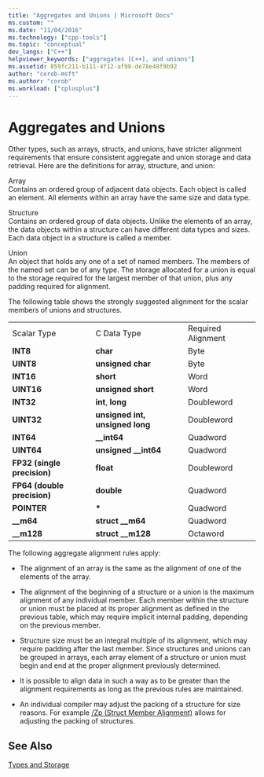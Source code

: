 ```yaml
---
title: "Aggregates and Unions | Microsoft Docs"
ms.custom: ""
ms.date: "11/04/2016"
ms.technology: ["cpp-tools"]
ms.topic: "conceptual"
dev_langs: ["C++"]
helpviewer_keywords: ["aggregates [C++], and unions"]
ms.assetid: 859fc211-b111-4f12-af98-de78e48f9b92
author: "corob-msft"
ms.author: "corob"
ms.workload: ["cplusplus"]
---
```

# Aggregates and Unions
Other types, such as arrays, structs, and unions, have stricter alignment requirements that ensure consistent aggregate and union storage and data retrieval. Here are the definitions for array, structure, and union:  
  
 Array  
 Contains an ordered group of adjacent data objects. Each object is called an element. All elements within an array have the same size and data type.  
  
 Structure  
 Contains an ordered group of data objects. Unlike the elements of an array, the data objects within a structure can have different data types and sizes. Each data object in a structure is called a member.  
  
 Union  
 An object that holds any one of a set of named members. The members of the named set can be of any type. The storage allocated for a union is equal to the storage required for the largest member of that union, plus any padding required for alignment.  
  
 The following table shows the strongly suggested alignment for the scalar members of unions and structures.  
  
||||  
|-|-|-|  
|Scalar Type|C Data Type|Required Alignment|  
|**INT8**|**char**|Byte|  
|**UINT8**|**unsigned char**|Byte|  
|**INT16**|**short**|Word|  
|**UINT16**|**unsigned short**|Word|  
|**INT32**|**int**, **long**|Doubleword|  
|**UINT32**|**unsigned int, unsigned long**|Doubleword|  
|**INT64**|**__int64**|Quadword|  
|**UINT64**|**unsigned __int64**|Quadword|  
|**FP32 (single precision)**|**float**|Doubleword|  
|**FP64 (double precision)**|**double**|Quadword|  
|**POINTER**|<strong>\*</strong>|Quadword|  
|**__m64**|**struct __m64**|Quadword|  
|**__m128**|**struct __m128**|Octaword|  
  
 The following aggregate alignment rules apply:  
  
-   The alignment of an array is the same as the alignment of one of the elements of the array.  
  
-   The alignment of the beginning of a structure or a union is the maximum alignment of any individual member. Each member within the structure or union must be placed at its proper alignment as defined in the previous table, which may require implicit internal padding, depending on the previous member.  
  
-   Structure size must be an integral multiple of its alignment, which may require padding after the last member. Since structures and unions can be grouped in arrays, each array element of a structure or union must begin and end at the proper alignment previously determined.  
  
-   It is possible to align data in such a way as to be greater than the alignment requirements as long as the previous rules are maintained.  
  
-   An individual compiler may adjust the packing of a structure for size reasons. For example [/Zp (Struct Member Alignment)](../build/reference/zp-struct-member-alignment.md) allows for adjusting the packing of structures.  
  
## See Also  
 [Types and Storage](../build/types-and-storage.md)
